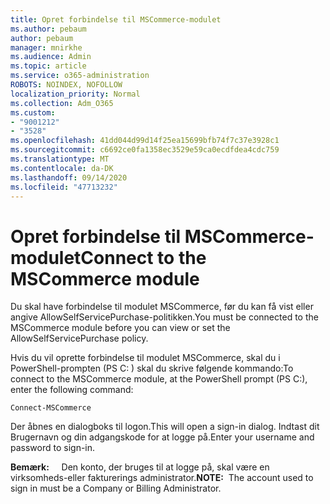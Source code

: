 ```yaml
---
title: Opret forbindelse til MSCommerce-modulet
ms.author: pebaum
author: pebaum
manager: mnirkhe
ms.audience: Admin
ms.topic: article
ms.service: o365-administration
ROBOTS: NOINDEX, NOFOLLOW
localization_priority: Normal
ms.collection: Adm_O365
ms.custom:
- "9001212"
- "3528"
ms.openlocfilehash: 41dd044d99d14f25ea15699bfb74f7c37e3928c1
ms.sourcegitcommit: c6692ce0fa1358ec3529e59ca0ecdfdea4cdc759
ms.translationtype: MT
ms.contentlocale: da-DK
ms.lasthandoff: 09/14/2020
ms.locfileid: "47713232"
---
```

# <a name="connect-to-the-mscommerce-module"></a><span data-ttu-id="102cd-102">Opret forbindelse til MSCommerce-modulet</span><span class="sxs-lookup"><span data-stu-id="102cd-102">Connect to the MSCommerce module</span></span>

<span data-ttu-id="102cd-103">Du skal have forbindelse til modulet MSCommerce, før du kan få vist eller angive AllowSelfServicePurchase-politikken.</span><span class="sxs-lookup"><span data-stu-id="102cd-103">You must be connected to the MSCommerce module before you can view or set the AllowSelfServicePurchase policy.</span></span>  

<span data-ttu-id="102cd-104">Hvis du vil oprette forbindelse til modulet MSCommerce, skal du i PowerShell-prompten (PS C: \) skal du skrive følgende kommando:</span><span class="sxs-lookup"><span data-stu-id="102cd-104">To connect to the MSCommerce module, at the PowerShell prompt (PS C:\), enter the following command:</span></span>

`Connect-MSCommerce`

<span data-ttu-id="102cd-105">Der åbnes en dialogboks til logon.</span><span class="sxs-lookup"><span data-stu-id="102cd-105">This will open a sign-in dialog.</span></span> <span data-ttu-id="102cd-106">Indtast dit Brugernavn og din adgangskode for at logge på.</span><span class="sxs-lookup"><span data-stu-id="102cd-106">Enter your username and password to sign-in.</span></span>

<span data-ttu-id="102cd-107">**Bemærk:** &nbsp; &nbsp; Den konto, der bruges til at logge på, skal være en virksomheds-eller fakturerings administrator.</span><span class="sxs-lookup"><span data-stu-id="102cd-107">**NOTE:**&nbsp;&nbsp;The account used to sign in must be a Company or Billing Administrator.</span></span>
